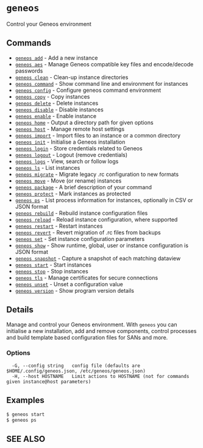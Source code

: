 # `geneos`

Control your Geneos environment

## Commands

* [`geneos add`](geneos_add.md)	 - Add a new instance
* [`geneos aes`](geneos_aes.md)	 - Manage Geneos compatible key files and encode/decode passwords
* [`geneos clean`](geneos_clean.md)	 - Clean-up instance directories
* [`geneos command`](geneos_command.md)	 - Show command line and environment for instances
* [`geneos config`](geneos_config.md)	 - Configure geneos command environment
* [`geneos copy`](geneos_copy.md)	 - Copy instances
* [`geneos delete`](geneos_delete.md)	 - Delete instances
* [`geneos disable`](geneos_disable.md)	 - Disable instances
* [`geneos enable`](geneos_enable.md)	 - Enable instance
* [`geneos home`](geneos_home.md)	 - Output a directory path for given options
* [`geneos host`](geneos_host.md)	 - Manage remote host settings
* [`geneos import`](geneos_import.md)	 - Import files to an instance or a common directory
* [`geneos init`](geneos_init.md)	 - Initialise a Geneos installation
* [`geneos login`](geneos_login.md)	 - Store credentials related to Geneos
* [`geneos logout`](geneos_logout.md)	 - Logout (remove credentials)
* [`geneos logs`](geneos_logs.md)	 - View, search or follow logs
* [`geneos ls`](geneos_ls.md)	 - List instances
* [`geneos migrate`](geneos_migrate.md)	 - Migrate legacy .rc configuration to new formats
* [`geneos move`](geneos_move.md)	 - Move (or rename) instances
* [`geneos package`](geneos_package.md)	 - A brief description of your command
* [`geneos protect`](geneos_protect.md)	 - Mark instances as protected
* [`geneos ps`](geneos_ps.md)	 - List process information for instances, optionally in CSV or JSON format
* [`geneos rebuild`](geneos_rebuild.md)	 - Rebuild instance configuration files
* [`geneos reload`](geneos_reload.md)	 - Reload instance configuration, where supported
* [`geneos restart`](geneos_restart.md)	 - Restart instances
* [`geneos revert`](geneos_revert.md)	 - Revert migration of .rc files from backups
* [`geneos set`](geneos_set.md)	 - Set instance configuration parameters
* [`geneos show`](geneos_show.md)	 - Show runtime, global, user or instance configuration is JSON format
* [`geneos snapshot`](geneos_snapshot.md)	 - Capture a snapshot of each matching dataview
* [`geneos start`](geneos_start.md)	 - Start instances
* [`geneos stop`](geneos_stop.md)	 - Stop instances
* [`geneos tls`](geneos_tls.md)	 - Manage certificates for secure connections
* [`geneos unset`](geneos_unset.md)	 - Unset a configuration value
* [`geneos version`](geneos_version.md)	 - Show program version details

## Details

Manage and control your Geneos environment. With `geneos` you can
initialise a new installation, add and remove components, control
processes and build template based configuration files for SANs and
more.

### Options

```text
  -G, --config string   config file (defaults are $HOME/.config/geneos.json, /etc/geneos/geneos.json)
  -H, --host HOSTNAME   Limit actions to HOSTNAME (not for commands given instance@host parameters)
```

## Examples

```bash
$ geneos start
$ geneos ps

```

## SEE ALSO

